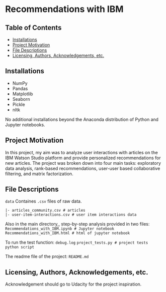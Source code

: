 # Recommendations with IBM

## Table of Contents
 * [Installations](#installations)
 * [Project Motivation](#project-motivation)
 * [File Descriptions](#file-descriptions)
 * [Licensing, Authors, Acknowledgements, etc.](#licensing-authors-acknowledgements-etc)
 

## Installations
 - NumPy
 - Pandas
 - Matplotlib
 - Seaborn
 - Pickle
 - nltk
 
No additional installations beyond the Anaconda distribution of Python and Jupyter notebooks.

## Project Motivation
In this project, my aim was to analyze user interactions with articles on the IBM Watson Studio platform and provide personalized recommendations for new articles. The project was broken down into four main tasks: exploratory data analysis, rank-based recommendations, user-user based collaborative filtering, and matrix factorization.

## File Descriptions

`data`
Containes `.csv` files of raw data.     

`|- articles_community.csv # articles`     
`|- user-item-interactions.csv # user item interactions data`  

Also in the main directory,, step-by-step analysis provided in two files:
`Recommendations_with_IBM.ipynb # Jupyter notebook `    
`Recommendations_with_IBM.html # html of jupyter notebook `    

To run the test function:
`debug.log`
`project_tests.py # project tests python script`

The readme file of the project:
`README.md `

## Licensing, Authors, Acknowledgements, etc.
Acknowledgement should go to Udacity for the project inspiration.
